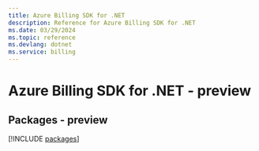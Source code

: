 ```yaml
---
title: Azure Billing SDK for .NET
description: Reference for Azure Billing SDK for .NET
ms.date: 03/29/2024
ms.topic: reference
ms.devlang: dotnet
ms.service: billing
---
```

# Azure Billing SDK for .NET - preview
## Packages - preview
[!INCLUDE [packages](billing-index.md)]